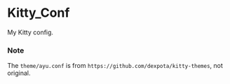 # Kitty_Conf
My Kitty config.  

### Note
The `theme/ayu.conf` is from `https://github.com/dexpota/kitty-themes`, not original.  
